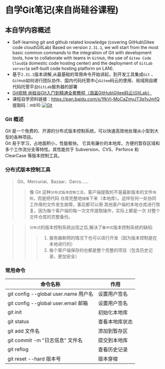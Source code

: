 自学Git笔记(来自尚硅谷课程)
========
本自学内容概述
-----

- Self-learning git and github related knowledge (covering GitHub\Gitee code cloud\GitLab) Based on version `2.31.1`, we will start from the most basic common commands to the integration of Git with development tools, how to collaborate with teams in `GitHub`, the use of `Gitee Code Cloud`(a domestic code hosting center) and the deployment of `GitLab server`(a self-built code hosting platform on LAN).
- 基于`2.31.1`版本讲解,从最基础的常用命令开始讲起，到开发工具集成`Git` 、`GitHub`如何进行团队协作、国内代码托管中心`Gitee`码云的使用、局域网自建代码托管平台`GitLab`服务器的部署
- [Git视频 尚硅谷Git入门到精通全套教程（涵盖GitHub\Gitee码云\GitLab）](https://www.bilibili.com/video/BV1vy4y1s7k6?p=8&spm_id_from=pageDriver)
- 课程自学资料链接：https://pan.baidu.com/s/1fkVj-MoCaZmyJT3q1vJmfQ  提取码：mb10
[![Git](https://cdn.learnku.com/uploads/images/201911/20/1/tcnsXi0G1J.png!large)](https://git-scm.com/)

### Git 概述
Git 是一个免费的、开源的分布式版本控制系统，可以快速高效地处理从小型到大型的各种项目。<br>
Git 易于学习，占地面积小，性能极快。 它具有廉价的本地库，方便的暂存区域和多个工作流分支等特性。其性能优于 Subversion、CVS、Perforce 和 ClearCase 等版本控制工具。

### 分布式版本控制工具
>Git、Mercurial、Bazaar、Darcs…… <br>
>
>>像 Git 这种`分布式版本控制工具`，客户端提取的不是最新版本的文件`快照`，而是把代码
仓库完整地`镜像`下来（本地库）。这样任何一处协同工作用的文件发生故障，事后都可以用
其他客户端的本地仓库进行恢复。因为每个客户端的每一次文件提取操作，实际上都是一次
对整个文件仓库的完整备份。<br>

>>`分布式`的版本控制系统出现之后,解决了`集中式`版本控制系统的缺陷:
>>>1. 服务器断网的情况下也可以进行开发（因为版本控制是在本地进行的）
>>>2. 每个客户端保存的也都是整个完整的项目（包含历史记录，更加安全）

### 常用命令
|命令名称 |作用|
|----|----|
|git config --global user.name 用户名 |设置用户签名|
|git config --global user.email 邮箱 |设置用户签名
|git init |初始化本地库
|git status |查看本地库状态
|git add 文件名 |添加到暂存区
|git commit -m "日志信息" 文件名 |提交到本地库
|git reflog |查看历史记录
|git reset --hard 版本号 |版本穿梭
